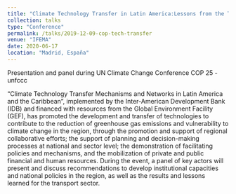 ```yaml
---
title: "Climate Technology Transfer in Latin America:Lessons from the Transport Sector"
collection: talks
type: "Conference"
permalink: /talks/2019-12-09-cop-tech-transfer
venue: "IFEMA"
date: 2020-06-17
location: "Madrid, España"
---
```

Presentation and panel during UN Climate Change Conference COP 25 - unfccc

“Climate Technology Transfer Mechanisms and Networks in Latin America and the Caribbean”, implemented by the Inter-American Development Bank (IDB) and financed with resources from the Global Environment Facility (GEF), has promoted the development and transfer of technologies to contribute to the reduction of greenhouse gas emissions and vulnerability to climate change in the region, through the promotion and support of regional collaborative efforts; the support of planning and decision-making processes at national and sector level; the demonstration of facilitating policies and mechanisms, and the mobilization of private and public financial and human resources. During the event, a panel of key actors will present and discuss recommendations to develop institutional capacities and national policies in the region, as well as the results and lessons learned for the transport sector.
